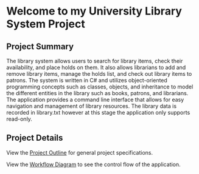 # Welcome to my University Library System Project
 
## Project Summary
The library system allows users to search for library items, check their availability, and place holds on them. It also allows librarians to add and remove library items, manage the holds list, and check out library items to patrons. The system is written in C# and utilizes object-oriented programming concepts such as classes, objects, and inheritance to model the different entities in the library such as books, patrons, and librarians. The application provides a command line interface that allows for easy navigation and management of library resources.
The library data is recorded in library.txt however at this stage the application only supports read-only. 

## Project Details
View the [Project Outline](https://github.com/lukasjelly/UniversityLibrarySystem/blob/ec2c09a55d378a242bfd23c4b81cfc108d8335c7/Project%20Outline.pdf "Project Outline") for general project specifications.

View the [Workflow Diagram](https://github.com/lukasjelly/UniversityLibrarySystem/blob/ec2c09a55d378a242bfd23c4b81cfc108d8335c7/Workflow%20Diagram.jpg "Workflow Diagram") to see the control flow of the application. 
